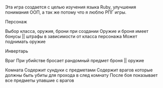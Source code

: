 Эта игра создается с целью изучения языка Ruby, улучшения понимания ООП, а так же потому что я люблю РПГ игры. 



Персонаж

Выбор класса, оружия, брони при создании
Оружие и броня имеет бонусы || штрафы в зависимости от класса персонажа
Может поднимать оружие 


Инвертарь 




Враг 
При убийстве бросает рандомный предмет броня || оружие 


Комната 
Содержит сундуки с предметами
Содержит врагов которые должны быть убиты для прохода в след комнату
После боя показывает все предметы упавшие с врагов